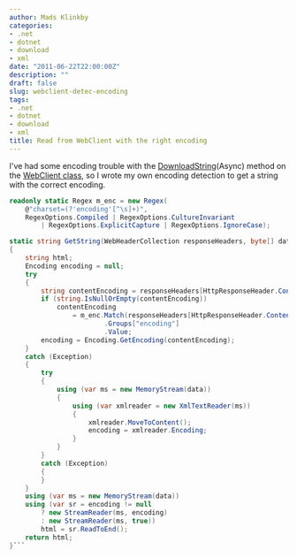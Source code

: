 ```yaml
---
author: Mads Klinkby
categories:
- .net
- dotnet
- download
- xml
date: "2011-06-22T22:00:00Z"
description: ""
draft: false
slug: webclient-detec-encoding
tags:
- .net
- dotnet
- download
- xml
title: Read from WebClient with the right encoding
---
```



I've had some encoding trouble with the [DownloadString](http://msdn.microsoft.com/en-us/library/fhd1f0sw.aspx)(Async) method on the [ WebClient class](http://msdn.microsoft.com/en-us/library/system.net.webclient.aspx), so I wrote my own encoding detection to get a string with the correct encoding.   

```C#
readonly static Regex m_enc = new Regex(
    @"charset=(?'encoding'[^\s]+)",
    RegexOptions.Compiled | RegexOptions.CultureInvariant
        | RegexOptions.ExplicitCapture | RegexOptions.IgnoreCase);

static string GetString(WebHeaderCollection responseHeaders, byte[] data)
{
    string html;
    Encoding encoding = null;
    try
    {
        string contentEncoding = responseHeaders[HttpResponseHeader.ContentEncoding];
        if (string.IsNullOrEmpty(contentEncoding))
            contentEncoding 
                = m_enc.Match(responseHeaders[HttpResponseHeader.ContentType])
                        .Groups["encoding"]
                        .Value;
        encoding = Encoding.GetEncoding(contentEncoding);
    }
    catch (Exception)
    {
        try
        {
            using (var ms = new MemoryStream(data))
            {
                using (var xmlreader = new XmlTextReader(ms))
                {
                    xmlreader.MoveToContent();
                    encoding = xmlreader.Encoding;
                }
            }
        }
        catch (Exception)
        {
        }
    }
    using (var ms = new MemoryStream(data))
    using (var sr = encoding != null 
        ? new StreamReader(ms, encoding) 
        : new StreamReader(ms, true))
        html = sr.ReadToEnd();
    return html;
}```

